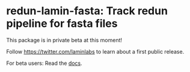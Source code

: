 # redun-lamin-fasta: Track redun pipeline for fasta files

This package is in private beta at this moment!

Follow https://twitter.com/laminlabs to learn about a first public release.

For beta users: Read the [docs](https://lamin.ai/docs/redun-lamin-fasta).
